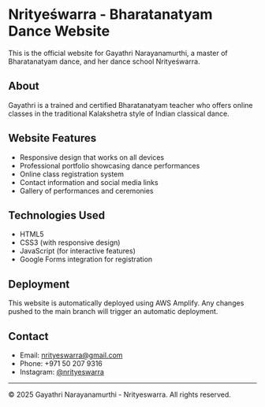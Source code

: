 # Nrityeśwarra - Bharatanatyam Dance Website

This is the official website for Gayathri Narayanamurthi, a master of Bharatanatyam dance, and her dance school Nrityeśwarra.

## About

Gayathri is a trained and certified Bharatanatyam teacher who offers online classes in the traditional Kalakshetra style of Indian classical dance.

## Website Features

- Responsive design that works on all devices
- Professional portfolio showcasing dance performances
- Online class registration system
- Contact information and social media links
- Gallery of performances and ceremonies

## Technologies Used

- HTML5
- CSS3 (with responsive design)
- JavaScript (for interactive features)
- Google Forms integration for registration

## Deployment

This website is automatically deployed using AWS Amplify. Any changes pushed to the main branch will trigger an automatic deployment.

## Contact

- Email: nrityeswarra@gmail.com
- Phone: +971 50 207 9316
- Instagram: [@nrityeswarra](https://www.instagram.com/nrityeswarra)

---

© 2025 Gayathri Narayanamurthi - Nrityeswarra. All rights reserved.
